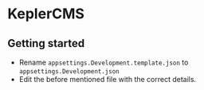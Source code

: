 # KeplerCMS


## Getting started
- Rename `appsettings.Development.template.json` to `appsettings.Development.json`
- Edit the before mentioned file with the correct details.